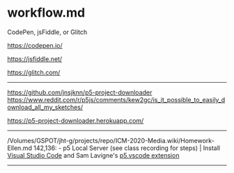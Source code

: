 # workflow.md


CodePen, jsFiddle, or Glitch

https://codepen.io/

https://jsfiddle.net/

https://glitch.com/

-------------------------------------------------------------------------------

https://github.com/jnsjknn/p5-project-downloader
https://www.reddit.com/r/p5js/comments/kew2gc/is_it_possible_to_easily_download_all_my_sketches/

https://p5-project-downloader.herokuapp.com/

-------------------------------------------------------------------------------


/Volumes/GSPOT/jht-g/projects/repo/ICM-2020-Media.wiki/Homework-Ellen.md
  142,136: - p5 Local Server (see class recording for steps) | 
  Install [Visual Studio Code](https://code.visualstudio.com/) and Sam Lavigne's 
  [p5.vscode extension](https://marketplace.visualstudio.com/items?itemName=samplavigne.p5-vscode) 


-------------------------------------------------------------------------------



